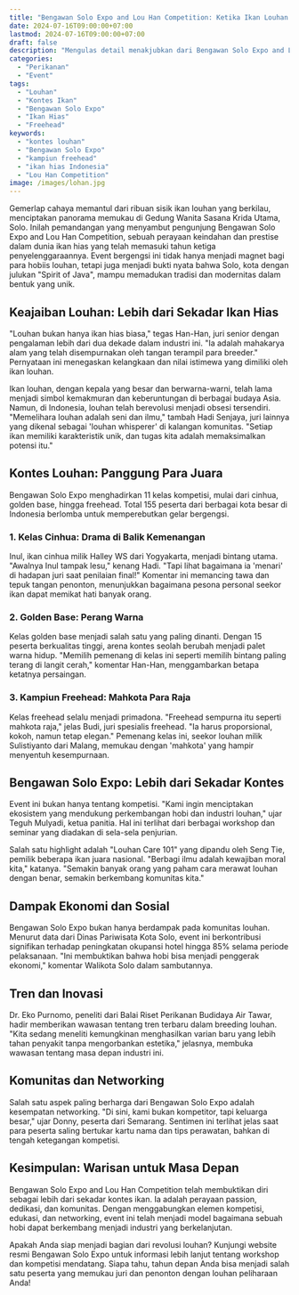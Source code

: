 ```yaml
---
title: "Bengawan Solo Expo and Lou Han Competition: Ketika Ikan Louhan Memukau Kota Budaya"
date: 2024-07-16T09:00:00+07:00
lastmod: 2024-07-16T09:00:00+07:00
draft: false
description: "Mengulas detail menakjubkan dari Bengawan Solo Expo and Lou Han Competition 2024, termasuk kampiun freehead dan dampaknya terhadap industri ikan hias Indonesia."
categories:
  - "Perikanan"
  - "Event"
tags:
  - "Louhan"
  - "Kontes Ikan"
  - "Bengawan Solo Expo"
  - "Ikan Hias"
  - "Freehead"
keywords:
  - "kontes louhan"
  - "Bengawan Solo Expo"
  - "kampiun freehead"
  - "ikan hias Indonesia"
  - "Lou Han Competition"
image: /images/lohan.jpg
---
```


Gemerlap cahaya memantul dari ribuan sisik ikan louhan yang berkilau, menciptakan panorama memukau di Gedung Wanita Sasana Krida Utama, Solo. Inilah pemandangan yang menyambut pengunjung Bengawan Solo Expo and Lou Han Competition, sebuah perayaan keindahan dan prestise dalam dunia ikan hias yang telah memasuki tahun ketiga penyelenggaraannya. Event bergengsi ini tidak hanya menjadi magnet bagi para hobiis louhan, tetapi juga menjadi bukti nyata bahwa Solo, kota dengan julukan "Spirit of Java", mampu memadukan tradisi dan modernitas dalam bentuk yang unik.

## Keajaiban Louhan: Lebih dari Sekadar Ikan Hias

"Louhan bukan hanya ikan hias biasa," tegas Han-Han, juri senior dengan pengalaman lebih dari dua dekade dalam industri ini. "Ia adalah mahakarya alam yang telah disempurnakan oleh tangan terampil para breeder." Pernyataan ini menegaskan kelangkaan dan nilai istimewa yang dimiliki oleh ikan louhan.

Ikan louhan, dengan kepala yang besar dan berwarna-warni, telah lama menjadi simbol kemakmuran dan keberuntungan di berbagai budaya Asia. Namun, di Indonesia, louhan telah berevolusi menjadi obsesi tersendiri. "Memelihara louhan adalah seni dan ilmu," tambah Hadi Senjaya, juri lainnya yang dikenal sebagai 'louhan whisperer' di kalangan komunitas. "Setiap ikan memiliki karakteristik unik, dan tugas kita adalah memaksimalkan potensi itu."

## Kontes Louhan: Panggung Para Juara

Bengawan Solo Expo menghadirkan 11 kelas kompetisi, mulai dari cinhua, golden base, hingga freehead. Total 155 peserta dari berbagai kota besar di Indonesia berlomba untuk memperebutkan gelar bergengsi.

### 1. Kelas Cinhua: Drama di Balik Kemenangan

Inul, ikan cinhua milik Halley WS dari Yogyakarta, menjadi bintang utama. "Awalnya Inul tampak lesu," kenang Hadi. "Tapi lihat bagaimana ia 'menari' di hadapan juri saat penilaian final!" Komentar ini memancing tawa dan tepuk tangan penonton, menunjukkan bagaimana pesona personal seekor ikan dapat memikat hati banyak orang.

### 2. Golden Base: Perang Warna

Kelas golden base menjadi salah satu yang paling dinanti. Dengan 15 peserta berkualitas tinggi, arena kontes seolah berubah menjadi palet warna hidup. "Memilih pemenang di kelas ini seperti memilih bintang paling terang di langit cerah," komentar Han-Han, menggambarkan betapa ketatnya persaingan.

### 3. Kampiun Freehead: Mahkota Para Raja

Kelas freehead selalu menjadi primadona. "Freehead sempurna itu seperti mahkota raja," jelas Budi, juri spesialis freehead. "Ia harus proporsional, kokoh, namun tetap elegan." Pemenang kelas ini, seekor louhan milik Sulistiyanto dari Malang, memukau dengan 'mahkota' yang hampir menyentuh kesempurnaan.

## Bengawan Solo Expo: Lebih dari Sekadar Kontes

Event ini bukan hanya tentang kompetisi. "Kami ingin menciptakan ekosistem yang mendukung perkembangan hobi dan industri louhan," ujar Teguh Mulyadi, ketua panitia. Hal ini terlihat dari berbagai workshop dan seminar yang diadakan di sela-sela penjurian.

Salah satu highlight adalah "Louhan Care 101" yang dipandu oleh Seng Tie, pemilik beberapa ikan juara nasional. "Berbagi ilmu adalah kewajiban moral kita," katanya. "Semakin banyak orang yang paham cara merawat louhan dengan benar, semakin berkembang komunitas kita."

## Dampak Ekonomi dan Sosial

Bengawan Solo Expo bukan hanya berdampak pada komunitas louhan. Menurut data dari Dinas Pariwisata Kota Solo, event ini berkontribusi signifikan terhadap peningkatan okupansi hotel hingga 85% selama periode pelaksanaan. "Ini membuktikan bahwa hobi bisa menjadi penggerak ekonomi," komentar Walikota Solo dalam sambutannya.

## Tren dan Inovasi

Dr. Eko Purnomo, peneliti dari Balai Riset Perikanan Budidaya Air Tawar, hadir memberikan wawasan tentang tren terbaru dalam breeding louhan. "Kita sedang meneliti kemungkinan menghasilkan varian baru yang lebih tahan penyakit tanpa mengorbankan estetika," jelasnya, membuka wawasan tentang masa depan industri ini.

## Komunitas dan Networking

Salah satu aspek paling berharga dari Bengawan Solo Expo adalah kesempatan networking. "Di sini, kami bukan kompetitor, tapi keluarga besar," ujar Donny, peserta dari Semarang. Sentimen ini terlihat jelas saat para peserta saling bertukar kartu nama dan tips perawatan, bahkan di tengah ketegangan kompetisi.

## Kesimpulan: Warisan untuk Masa Depan

Bengawan Solo Expo and Lou Han Competition telah membuktikan diri sebagai lebih dari sekadar kontes ikan. Ia adalah perayaan passion, dedikasi, dan komunitas. Dengan menggabungkan elemen kompetisi, edukasi, dan networking, event ini telah menjadi model bagaimana sebuah hobi dapat berkembang menjadi industri yang berkelanjutan.

Apakah Anda siap menjadi bagian dari revolusi louhan? Kunjungi website resmi Bengawan Solo Expo untuk informasi lebih lanjut tentang workshop dan kompetisi mendatang. Siapa tahu, tahun depan Anda bisa menjadi salah satu peserta yang memukau juri dan penonton dengan louhan peliharaan Anda!